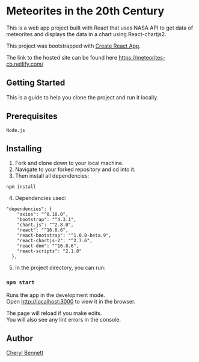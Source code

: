 # Meteorites in the 20th Century

This is a web app project built with React that uses NASA API to get data of meteorites and displays the data in a chart using React-chartjs2.

This project was bootstrapped with [Create React App](https://github.com/facebook/create-react-app).

The link to the hosted site can be found here https://meteorites-cb.netlify.com/

## Getting Started
This is a guide to help you clone the project and run it locally.

## Prerequisites
```
Node.js
```

## Installing
1. Fork and clone down to your local machine.
2. Navigate to your forked repository and cd into it.
3. Then install all dependencies:
```
npm install
```
4. Dependencies used:
```
"dependencies": {
    "axios": "^0.18.0",
    "bootstrap": "^4.3.1",
    "chart.js": "^2.8.0",
    "react": "^16.8.6",
    "react-bootstrap": "^1.0.0-beta.9",
    "react-chartjs-2": "^2.7.6",
    "react-dom": "^16.8.6",
    "react-scripts": "2.1.8"
  },
  ```

5. In the project directory, you can run:

### `npm start`

Runs the app in the development mode.<br>
Open [http://localhost:3000](http://localhost:3000) to view it in the browser.

The page will reload if you make edits.<br>
You will also see any lint errors in the console.

## Author
[Cheryl Bennett](https://github.com/CBennett15)








